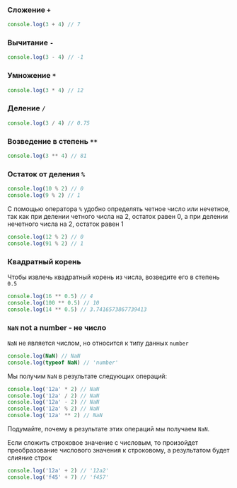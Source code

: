 ### Сложение `+` 
```javascript
console.log(3 + 4) // 7
```

### Вычитание `-` 
```javascript
console.log(3 - 4) // -1
```

### Умножение `*`
```javascript
console.log(3 * 4) // 12
```

### Деление `/`
```javascript
console.log(3 / 4) // 0.75
```

### Возведение в степень `**`
```javascript
console.log(3 ** 4) // 81
```

### Остаток от деления `%`
```javascript
console.log(10 % 2) // 0
console.log(9 % 2) // 1
```

С помощью оператора `%` удобно определять четное число или нечетное,
так как при делении четного числа на 2, остаток равен 0, а при делении
нечетного числа на 2, остаток равен 1

```javascript
console.log(12 % 2) // 0
console.log(91 % 2) // 1
```

### Квадратный корень 

Чтобы извлечь квадратный корень из числа, возведите его в степень `0.5`

```javascript
console.log(16 ** 0.5) // 4
console.log(100 ** 0.5) // 10
console.log(14 ** 0.5) // 3.7416573867739413
```

### `NaN` not a number - не число

`NaN` не является числом, но относится к типу данных `number`

```javascript
console.log(NaN) // NaN
console.log(typeof NaN) // 'number'
```

Мы получим `NaN` в результате следующих операций:

```javascript
console.log('12a' * 2) // NaN
console.log('12a' / 2) // NaN
console.log('12a' - 2) // NaN
console.log('12a' % 2) // NaN
console.log('12a' ** 2) // NaN
```

Подумайте, почему в результате этих операций мы получаем `NaN`.

Если сложить строковое значение с числовым, то произойдет преобразование
числового значения к строковому, а результатом будет слияние строк

```javascript
console.log('12a' + 2) // '12a2'
console.log('f45' + 7) // 'f457'
```
